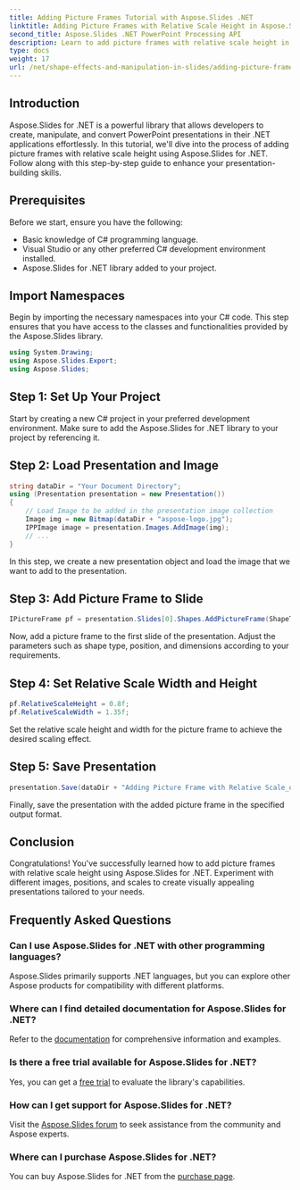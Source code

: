 ```yaml
---
title: Adding Picture Frames Tutorial with Aspose.Slides .NET
linktitle: Adding Picture Frames with Relative Scale Height in Aspose.Slides
second_title: Aspose.Slides .NET PowerPoint Processing API
description: Learn to add picture frames with relative scale height in Aspose.Slides for .NET. Follow this step-by-step guide for seamless presentations.
type: docs
weight: 17
url: /net/shape-effects-and-manipulation-in-slides/adding-picture-frames-relative-scale/
---
```

## Introduction
Aspose.Slides for .NET is a powerful library that allows developers to create, manipulate, and convert PowerPoint presentations in their .NET applications effortlessly. In this tutorial, we'll dive into the process of adding picture frames with relative scale height using Aspose.Slides for .NET. Follow along with this step-by-step guide to enhance your presentation-building skills.
## Prerequisites
Before we start, ensure you have the following:
- Basic knowledge of C# programming language.
- Visual Studio or any other preferred C# development environment installed.
- Aspose.Slides for .NET library added to your project.
## Import Namespaces
Begin by importing the necessary namespaces into your C# code. This step ensures that you have access to the classes and functionalities provided by the Aspose.Slides library.
```csharp
using System.Drawing;
using Aspose.Slides.Export;
using Aspose.Slides;
```
## Step 1: Set Up Your Project
Start by creating a new C# project in your preferred development environment. Make sure to add the Aspose.Slides for .NET library to your project by referencing it.
## Step 2: Load Presentation and Image
```csharp
string dataDir = "Your Document Directory";
using (Presentation presentation = new Presentation())
{
    // Load Image to be added in the presentation image collection
    Image img = new Bitmap(dataDir + "aspose-logo.jpg");
    IPPImage image = presentation.Images.AddImage(img);
    // ...
}
```
In this step, we create a new presentation object and load the image that we want to add to the presentation.
## Step 3: Add Picture Frame to Slide
```csharp
IPictureFrame pf = presentation.Slides[0].Shapes.AddPictureFrame(ShapeType.Rectangle, 50, 50, 100, 100, image);
```
Now, add a picture frame to the first slide of the presentation. Adjust the parameters such as shape type, position, and dimensions according to your requirements.
## Step 4: Set Relative Scale Width and Height
```csharp
pf.RelativeScaleHeight = 0.8f;
pf.RelativeScaleWidth = 1.35f;
```
Set the relative scale height and width for the picture frame to achieve the desired scaling effect.
## Step 5: Save Presentation
```csharp
presentation.Save(dataDir + "Adding Picture Frame with Relative Scale_out.pptx", SaveFormat.Pptx);
```
Finally, save the presentation with the added picture frame in the specified output format.
## Conclusion
Congratulations! You've successfully learned how to add picture frames with relative scale height using Aspose.Slides for .NET. Experiment with different images, positions, and scales to create visually appealing presentations tailored to your needs.
## Frequently Asked Questions
### Can I use Aspose.Slides for .NET with other programming languages?
Aspose.Slides primarily supports .NET languages, but you can explore other Aspose products for compatibility with different platforms.
### Where can I find detailed documentation for Aspose.Slides for .NET?
Refer to the [documentation](https://reference.aspose.com/slides/net/) for comprehensive information and examples.
### Is there a free trial available for Aspose.Slides for .NET?
Yes, you can get a [free trial](https://releases.aspose.com/) to evaluate the library's capabilities.
### How can I get support for Aspose.Slides for .NET?
Visit the [Aspose.Slides forum](https://forum.aspose.com/c/slides/11) to seek assistance from the community and Aspose experts.
### Where can I purchase Aspose.Slides for .NET?
You can buy Aspose.Slides for .NET from the [purchase page](https://purchase.aspose.com/buy).
